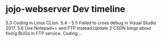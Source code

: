 # jojo-webserver Dev timeline
5.3 Coding in Linux CLion.
5.4 - 5.5 Failed to cross debug in Visual Studio 2017.
5.6 Use Notepad++ and FTP instead.Update 2 CSDN blogs about fixing BUGs in FTP service.
Coding....
